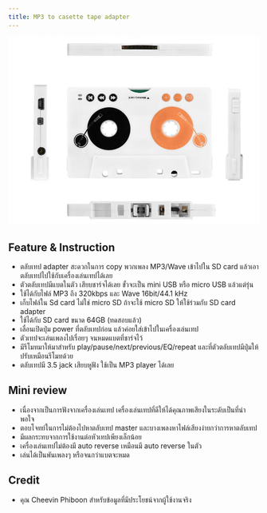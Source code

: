 ```yaml
---
title: MP3 to casette tape adapter
---
```


![](images/mp3-to-casette-tape-adapter/mp3-to-casette-tape-adapter.png)

## Feature & Instruction
- ตลับเทป adapter สะดวกในการ copy พวกเพลง MP3/Wave เข้าไปใน SD card แล้วเอาตลับเทปไปใช้กับเครื่องเล่นเทปได้เลย
- ตัวตลับเทปมีแบตในตัว เสียบชาร์จได้เลย ขั้วจะเป็น mini USB หรือ micro USB แล้วแต่รุ่น
- ใช้ได้กับไฟล์ MP3 ถึง 320kbps และ Wave 16bit/44.1 kHz
- เก็บไฟล์ใน Sd card ไม่ใช่ micro SD ถ้าจะใช้ micro SD ให้ใช้ร่วมกับ SD card adapter
- ใช้ได้กับ SD card ขนาด 64GB (ทดสอบแล้ว)
- เลื่อนเปิดปุ่ม power ที่ตลับเทปก่อน แล้วค่อยใส่เข้าไปในเครื่องเล่นเทป
- ตัวเทปจะเล่นเพลงไปเรื่อยๆ จนหมดแบตที่ชาร์จไว้
- มีรีโมทมาให้มาสำหรับ play/pause/next/previous/EQ/repeat และที่ตัวตลับเทปมีปุ่มให้ปรับเหมือนรีโมทด้วย
- ตลับเทปมี 3.5 jack เสียบหูฟัง ใช้เป็น MP3 player ได้เลย

## Mini review
- เนื่องจากเป็นการฟังจากเครื่องเล่นเทป เครื่องเล่นเทปที่ดีให้ได้คุณภาพเสียงในระดับเป็นที่น่าพอใจ
- ตอบโจทย์ในการไม่ต้องไปหาตลับเทป master และบางเพลงหาไฟล์เสียงง่ายกว่าการหาตลับเทป
- มีผลกระทบจากการใช้งานต่อหัวเทปเพียงเล็กน้อย
- เครื่องเล่นเทปไม่ต้องมี auto reverse เหมือนมี auto reverse ในตัว
- เล่นได้เป็นพันเพลงๆ หรือจนกว่าแบตจะหมด

## Credit
- คุณ Cheevin Phiboon สำหรับข้อมูลที่มีประโยชน์จากผู้ใช้งานจริง
